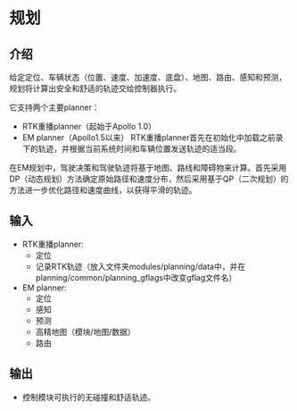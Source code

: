 # 规划

## 介绍

给定定位、车辆状态（位置、速度、加速度、底盘）、地图、路由、感知和预测，规划将计算出安全和舒适的轨迹交给控制器执行。

它支持两个主要planner：

* RTK重播planner（起始于Apollo 1.0）
* EM planner（Apollo1.5以来）
RTK重播planner首先在初始化中加载之前录下的轨迹，并根据当前系统时间和车辆位置发送轨迹的适当段。

在EM规划中，驾驶决策和驾驶轨迹将基于地图、路线和障碍物来计算。首先采用DP（动态规划）方法确定原始路径和速度分布，然后采用基于QP（二次规划）的方法进一步优化路径和速度曲线，以获得平滑的轨迹。

## 输入

* RTK重播planner:
    * 定位
    * 记录RTK轨迹（放入文件夹modules/planning/data中，并在planning/common/planning_gflags中改变gflag文件名）
* EM planner:
    * 定位
    * 感知
    * 预测
    * 高精地图（模块/地图/数据）
    * 路由
## 输出

* 控制模块可执行的无碰撞和舒适轨迹。
